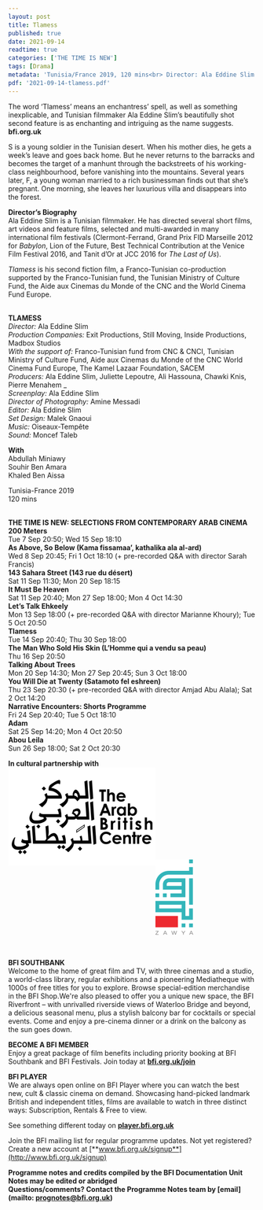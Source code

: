 ```yaml
---
layout: post
title: Tlamess
published: true
date: 2021-09-14
readtime: true
categories: ['THE TIME IS NEW']
tags: [Drama]
metadata: 'Tunisia/France 2019, 120 mins<br> Director: Ala Eddine Slim'
pdf: '2021-09-14-tlamess.pdf'
---
```


The word ‘Tlamess’ means an enchantress’ spell, as well as something inexplicable, and Tunisian filmmaker Ala Eddine Slim’s beautifully shot second feature is as enchanting and intriguing as the name suggests.  
**bfi.org.uk**

S is a young soldier in the Tunisian desert. When his mother dies, he gets a week’s leave and goes back home. But he never returns to the barracks and becomes the target of a manhunt through the backstreets of his working-class neighbourhood, before vanishing into the mountains. Several years later, F, a young woman married to a rich businessman finds out that she’s pregnant. One morning, she leaves her luxurious villa and disappears into the forest.

**Director’s Biography**  
Ala Eddine Slim is a Tunisian filmmaker. He has directed several short films, art videos and feature films, selected and multi-awarded in many international film festivals (Clermont-Ferrand, Grand Prix FID Marseille 2012 for _Babylon_, Lion of the Future, Best Technical Contribution at the Venice Film Festival 2016, and Tanit d’Or at JCC 2016 for _The Last of Us_).

_Tlamess_ is his second fiction film, a Franco-Tunisian co-production supported by the Franco-Tunisian fund, the Tunisian Ministry of Culture Fund, the Aide aux Cinemas du Monde of the CNC and the World Cinema Fund Europe.
<br><br>

**TLAMESS**<br>
_Director:_ Ala Eddine Slim<br>
_Production Companies:_ Exit Productions, Still Moving, Inside Productions, Madbox Studios<br>
_With the support of:_ Franco-Tunisian fund from CNC & CNCI, Tunisian Ministry of Culture Fund, Aide aux Cinemas du Monde of the CNC World Cinema Fund Europe, The Kamel Lazaar Foundation, SACEM<br>
_Producers:_ Ala Eddine Slim, Juliette Lepoutre, Ali Hassouna, Chawki Knis, Pierre Menahem _<br>
_Screenplay:_ Ala Eddine Slim<br>
_Director of Photography:_ Amine Messadi<br>
_Editor:_ Ala Eddine Slim<br>
_Set Design:_ Malek Gnaoui<br>
_Music:_ Oiseaux-Tempête<br>
_Sound:_ Moncef Taleb<br>

**With**<br>
Abdullah Miniawy<br>
Souhir Ben Amara<br>
Khaled Ben Aissa<br>

Tunisia-France 2019<br>
120 mins
<br><br>

**THE TIME IS NEW: SELECTIONS FROM CONTEMPORARY ARAB CINEMA**<br>
**200 Meters**<br>
Tue 7 Sep 20:50; Wed 15 Sep 18:10<br>
**As Above, So Below  (Kama fissamaa’, kathalika ala al-ard)**<br>
Wed 8 Sep 20:45; Fri 1 Oct 18:10 (+ pre-recorded Q&A with director Sarah Francis)<br>
**143 Sahara Street (143 rue du désert)**<br>
Sat 11 Sep 11:30; Mon 20 Sep 18:15<br>
**It Must Be Heaven**<br>
Sat 11 Sep 20:40; Mon 27 Sep 18:00;  Mon 4 Oct 14:30<br>
**Let’s Talk Ehkeely**<br>
Mon 13 Sep 18:00 (+ pre-recorded Q&A with director Marianne Khoury); Tue 5 Oct 20:50<br>
**Tlamess**<br>
Tue 14 Sep 20:40; Thu 30 Sep 18:00<br>
**The Man Who Sold His Skin  (L’Homme qui a vendu sa peau)**<br>
Thu 16 Sep 20:50<br>
**Talking About Trees**<br>
Mon 20 Sep 14:30; Mon 27 Sep 20:45;  Sun 3 Oct 18:00<br>
**You Will Die at Twenty (Satamoto fel eshreen)**<br>
Thu 23 Sep 20:30 (+ pre-recorded Q&A with director Amjad Abu Alala); Sat 2 Oct 14:20<br>
**Narrative Encounters: Shorts Programme**<br>
Fri 24 Sep 20:40; Tue 5 Oct 18:10<br>
**Adam**<br>
Sat 25 Sep 14:20; Mon 4 Oct 20:50<br>
**Abou Leila**<br>
Sun 26 Sep 18:00; Sat 2 Oct 20:30<br>

**In cultural partnership with**<br>
<img style="float:left" src="/img/arab-british-centre-logo-01.png"><br>
<br><br><br><br><br><br><br><br><br><br>
<img style="float:left" src="/img/zawya.png">
<br><br><br><br><br><br><br><br><br><br><br>


**BFI SOUTHBANK**  
Welcome to the home of great film and TV, with three cinemas and a studio, a world-class library, regular exhibitions and a pioneering Mediatheque with 1000s of free titles for you to explore. Browse special-edition merchandise in the BFI Shop.We&#39;re also pleased to offer you a unique new space, the BFI Riverfront – with unrivalled riverside views of Waterloo Bridge and beyond, a delicious seasonal menu, plus a stylish balcony bar for cocktails or special events. Come and enjoy a pre-cinema dinner or a drink on the balcony as the sun goes down.  

**BECOME A BFI MEMBER**  
Enjoy a great package of film benefits including priority booking at BFI Southbank and BFI Festivals. Join today at [**bfi.org.uk/join**](http://www.bfi.org.uk/join)  

**BFI PLAYER**  
 We are always open online on BFI Player where you can watch the best new, cult &amp; classic cinema on demand. Showcasing hand-picked landmark British and independent titles, films are available to watch in three distinct ways: Subscription, Rentals &amp; Free to view.  

See something different today on [**player.bfi.org.uk**](https://player.bfi.org.uk)  

Join the BFI mailing list for regular programme updates. Not yet registered? Create a new account at [**www.bfi.org.uk/signup**](http://www.bfi.org.uk/signup)

**Programme notes and credits compiled by the BFI Documentation Unit  
Notes may be edited or abridged  
Questions/comments? Contact the Programme Notes team by [email](mailto: prognotes@bfi.org.uk)**

<!--stackedit_data:
eyJoaXN0b3J5IjpbMTE2NTExNDU3Ml19
-->
